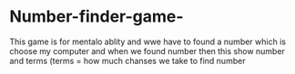 # Number-finder-game-
This game is for mentalo ablity and wwe have to found a number which is choose my computer and when we found number then this show number and terms (terms = how much chanses we take to find number
